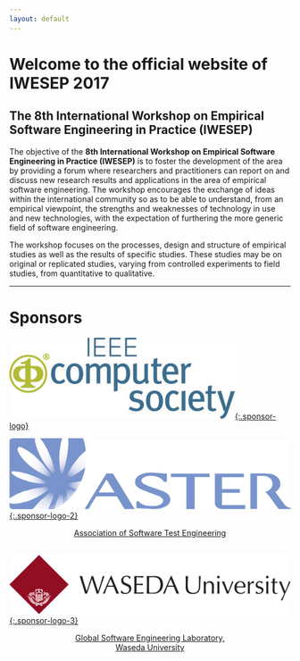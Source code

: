 ```yaml
---
layout: default
---
```


# Welcome to the official website of IWESEP 2017

## The 8th International Workshop on Empirical Software Engineering in Practice (IWESEP)

The objective of the **8th International Workshop on Empirical Software Engineering in Practice (IWESEP)** is to foster the development of the area by providing a forum where researchers and practitioners can report on and discuss new research results and applications in the area of empirical software engineering. The workshop encourages the exchange of ideas within the international community so as to be able to understand, from an empirical viewpoint, the strengths and weaknesses of technology in use and new technologies, with the expectation of furthering the more generic field of software engineering.

The workshop focuses on the processes, design and structure of empirical studies as well as the results of specific studies. These studies may be on original or replicated studies, varying from controlled experiments to field studies, from quantitative to qualitative.

----

# Sponsors

[![IEEE Computer Society](images/logo_ieee.jpg){:.sponsor-logo}](https://www.computer.org/)
<br/>

[![Association of Software Test Engineering](images/logo_aster.jpg){:.sponsor-logo-2}<center>Association of Software Test Engineering</center>](http://aster.or.jp/)
<br/>

[![Global Software Engineering Laboratory, Waseda University](images/logo_waseda.png){:.sponsor-logo-3}<center>Global Software Engineering Laboratory,<br/>Waseda University</center>](https://www.waseda.jp/inst/gcs/en/labo/globalsoftware/)


<!-- <div class="posts">
  {% for post in site.posts %}
    <article class="post">

      <h1><a href="{{ site.baseurl }}{{ post.url }}">{{ post.title }}</a></h1>

      <div class="entry">
        {{ post.excerpt }}
      </div>

      <a href="{{ site.baseurl }}{{ post.url }}" class="read-more">Read More</a>
    </article>
  {% endfor %}
</div> -->